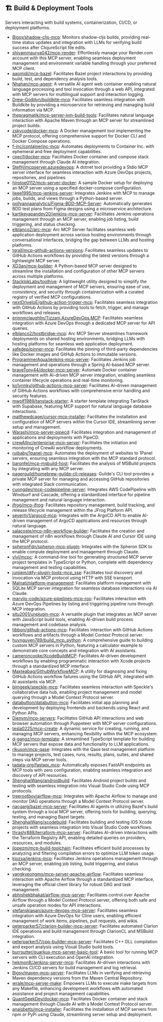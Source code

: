 ## 🏗️ Build & Deployment Tools

Servers interacting with build systems, containerization, CI/CD, or deployment platforms.

- [Bigsy/shadow-cljs-mcp](https://github.com/Bigsy/shadow-cljs-mcp): Monitors shadow-cljs builds, providing real-time status updates and integration with LLMs for verifying build success after ClojureScript file edits.
- [shivammaurya042/mcp-render](https://github.com/shivammaurya042/mcp-render): Effortlessly manage your Render.com account with this MCP server, enabling seamless deployment management and environment variable handling through your preferred MCP client.
- [aaomidi/mcp-bazel](https://github.com/aaomidi/mcp-bazel): Facilitates Bazel project interactions by providing build, test, and dependency analysis tools.
- [Nhahan/mcp-agent](https://github.com/Nhahan/mcp-agent): A versatile AI agent web container enabling natural language processing and tool invocation through a web API, integrated with MCP servers for multilingual support and interaction logging.
- [Drew-Goddyn/buildkite-mcp](https://github.com/Drew-Goddyn/buildkite-mcp): Facilitates seamless integration with Buildkite by providing a microservice for retrieving and managing build information via MCP.
- [thepragmatik/mcp-server-jvm-build-tools](https://github.com/thepragmatik/mcp-server-jvm-build-tools): Facilitates natural language interaction with Apache Maven through an MCP server for streamlined project builds.
- [zskycode/docker-mcp](https://github.com/zskycode/docker-mcp): A Docker management tool implementing the MCP protocol, offering comprehensive support for Docker CLI and Docker Compose operations.
- [f-inc/containerinc-mcp](https://github.com/f-inc/containerinc-mcp): Automates deployments to Container Inc. with ephemeral and free deployment capabilities.
- [cpecf/docker-mcp](https://github.com/cpecf/docker-mcp): Facilitates Docker container and compose stack management through Claude AI integration.
- [StefH/mcpserver.azuredevops](https://github.com/StefH/mcpserver.azuredevops): A dotnet tool providing a Stdio MCP server interface for seamless interaction with Azure DevOps projects, repositories, and pipelines.
- [hirotoe0112/mcp-server-docker](https://github.com/hirotoe0112/mcp-server-docker): A sample Docker setup for deploying an MCP server using a specified docker-compose configuration.
- [lieee1995/mcp-jenkins-server](https://github.com/lieee1995/mcp-jenkins-server): Integrates Jenkins with MCP to manage jobs, builds, and views through a Python-based server.
- [pollyannaanalytics/Figma-BDD-MCP-Server](https://github.com/pollyannaanalytics/Figma-BDD-MCP-Server): Automatically generates BDD test plans from Figma designs using a microservice architecture.
- [kartikeyapandey20/jenkins-mcp-server](https://github.com/kartikeyapandey20/jenkins-mcp-server): Facilitates Jenkins operations management through an MCP server, enabling job listing, build triggering, and status checking.
- [elblanco2/arc-mcp](https://github.com/elblanco2/arc-mcp): Arc MCP Server facilitates seamless web application deployment across various hosting environments through conversational interfaces, bridging the gap between LLMs and hosting platforms.
- [tgrall/mcp-github-actions-versions](https://github.com/tgrall/mcp-github-actions-versions): Facilitates seamless updates to GitHub Actions workflows by providing the latest versions through a lightweight MCP server.
- [XD3an/mcp-builder](https://github.com/XD3an/mcp-builder): A Python-based MCP server designed to streamline the installation and configuration of other MCP servers across multiple platforms.
- [StacklokLabs/toolhive](https://github.com/StacklokLabs/toolhive): A lightweight utility designed to simplify the deployment and management of MCP servers, ensuring ease of use, consistency, and security through containerization with a curated registry of verified MCP configurations.
- [nextDriveIoE/github-action-trigger-mcp](https://github.com/nextDriveIoE/github-action-trigger-mcp): Facilitates seamless integration with GitHub Actions by providing tools to fetch, trigger, and manage workflows and releases.
- [erinnmclaughlin/Tizzani.AzureDevOps.MCP](https://github.com/erinnmclaughlin/Tizzani.AzureDevOps.MCP): Facilitates seamless integration with Azure DevOps through a dedicated MCP server for API queries.
- [elblanco2/hostbridge-mcp](https://github.com/elblanco2/hostbridge-mcp): Arc MCP Server streamlines framework deployments on shared hosting environments, bridging LLMs with hosting platforms for seamless web application deployment.
- [safedep/pinner-mcp](https://github.com/safedep/pinner-mcp): Facilitates the pinning of third-party dependencies like Docker images and GitHub Actions to immutable versions.
- [ProgrammerAgua/jenkins-mcp-server](https://github.com/ProgrammerAgua/jenkins-mcp-server): Facilitates Jenkins job management and operations through a Spring AI-based MCP server.
- [braveTony44/docker-mcp-server](https://github.com/braveTony44/docker-mcp-server): Automate Docker container management with AI-driven MCP server integration, enabling seamless container lifecycle operations and real-time monitoring.
- [ko1ynnky/github-actions-mcp-server](https://github.com/ko1ynnky/github-actions-mcp-server): Facilitates AI-driven management of GitHub Actions workflows with comprehensive error handling and security features.
- [mwolf1989/tanstack-starter](https://github.com/mwolf1989/tanstack-starter): A starter template integrating TanStack with Supabase, featuring MCP support for natural language database interactions.
- [matthewdcage/cursor-mcp-installer](https://github.com/matthewdcage/cursor-mcp-installer): Facilitates the installation and configuration of MCP servers within the Cursor IDE, streamlining server setup and management.
- [Warashi/mcp-server-pipecd](https://github.com/Warashi/mcp-server-pipecd): Facilitates integration and management of applications and deployments with PipeCD.
- [crewAIInc/enterprise-mcp-server](https://github.com/crewAIInc/enterprise-mcp-server): Facilitates the initiation and monitoring of CrewAI workflow deployments.
- [ruibaby/1panel-mcp](https://github.com/ruibaby/1panel-mcp): Automates the deployment of websites to 1Panel servers, ensuring seamless integration with the MCP standard protocol.
- [baronfel/mcp-msbuild-host](https://github.com/baronfel/mcp-msbuild-host): Facilitates the analysis of MSBuild projects by integrating with any MCP server.
- [pagerguild/homebrew-guilde-cli-releases](https://github.com/pagerguild/homebrew-guilde-cli-releases): Guilde's CLI tool provides a private MCP server for managing and accessing GitHub repositories with integrated Slack communication.
- [cuongdev/mcp-codepipeline-server](https://github.com/cuongdev/mcp-codepipeline-server): Integrates AWS CodePipeline with Windsurf and Cascade, offering a standardized interface for pipeline management and natural language interaction.
- [jfrog/mcp-jfrog](https://github.com/jfrog/mcp-jfrog): Facilitates repository management, build tracking, and release lifecycle management within the JFrog Platform API.
- [severity1/argocd-mcp](https://github.com/severity1/argocd-mcp): Integrates with the ArgoCD API to enable AI-driven management of ArgoCD applications and resources through natural language.
- [salacoste/mcp-n8n-workflow-builder](https://github.com/salacoste/mcp-n8n-workflow-builder): Facilitates the creation and management of n8n workflows through Claude AI and Cursor IDE using the MCP protocol.
- [spheronFdn/spheron-mcp-plugin](https://github.com/spheronFdn/spheron-mcp-plugin): Integrates with the Spheron SDK to enable compute deployment and management through Claude.
- [vlyl/mcpc](https://github.com/vlyl/mcpc): A command-line tool for generating structured MCP server project templates in TypeScript or Python, complete with dependency management and testing capabilities.
- [junjiem/dify-plugin-tools-mcp_sse](https://github.com/junjiem/dify-plugin-tools-mcp_sse): Facilitates tool discovery and invocation via MCP protocol using HTTP with SSE transport.
- [Malnati/platform-management](https://github.com/Malnati/platform-management): Facilitates platform management with SQLite MCP server integration for seamless database interactions via AI Claude.
- [marvijo-code/azure-pipelines-mcp-roo](https://github.com/marvijo-code/azure-pipelines-mcp-roo): Facilitates interaction with Azure DevOps Pipelines by listing and triggering pipeline runs through MCP integration.
- [situ2001/unplugin-mcp](https://github.com/situ2001/unplugin-mcp): A versatile plugin that integrates an MCP server with JavaScript build tools, enabling AI-driven build process management and codebase analysis.
- [tibbon/github-actions-mcp](https://github.com/tibbon/github-actions-mcp): Facilitates interaction with GitHub Actions workflows and artifacts through a Model Context Protocol server.
- [huynguyen789/build_mcp_python](https://github.com/huynguyen789/build_mcp_python): A comprehensive guide to building custom MCP servers in Python, featuring a calculator example to demonstrate core concepts and integration with AI assistants.
- [cameroncooke/XcodeBuildMCP](https://github.com/cameroncooke/XcodeBuildMCP): Facilitates AI-driven development workflows by enabling programmatic interaction with Xcode projects through a standardized MCP interface.
- [Maxteabag/GithubWorkflowMCP](https://github.com/Maxteabag/GithubWorkflowMCP): A utility for diagnosing and fixing GitHub Actions workflow failures using the GitHub API, integrated with AI assistants via MCP.
- [bimgeek/speckle-mcp](https://github.com/bimgeek/speckle-mcp): Facilitates seamless interaction with Speckle's collaborative data hub, enabling project management and model querying through a Model Context Protocol server.
- [databutton/databutton-mcp](https://github.com/databutton/databutton-mcp): Facilitates initial app planning and development by deploying frontends and backends using React and Python APIs.
- [Dienvm/mcp-servers](https://github.com/Dienvm/mcp-servers): Facilitates GitHub API interactions and web browser automation through Puppeteer with MCP server configurations.
- [tesla0225/mcp-create](https://github.com/tesla0225/mcp-create): A dynamic service for creating, running, and managing MCP servers, enhancing flexibility within the MCP ecosystem.
- [d-gangz/mcp-template](https://github.com/d-gangz/mcp-template): A streamlined TypeScript template for building MCP servers that expose data and functionality to LLM applications.
- [rikuson/mcp-qase](https://github.com/rikuson/mcp-qase): Integrates with the Qase test management platform to manage projects, test cases, runs, results, plans, suites, and shared steps via MCP server tools.
- [tadata-org/fastapi_mcp](https://github.com/tadata-org/fastapi_mcp): Automatically exposes FastAPI endpoints as MCP tools with zero configuration, enabling seamless integration and discovery of API resources.
- [ShenghaiWang/androidbuild](https://github.com/ShenghaiWang/androidbuild): Facilitates Android project builds and testing with seamless integration into Visual Studio Code using MCP protocols.
- [treerootboy/airflow-mcp](https://github.com/treerootboy/airflow-mcp): Integrates with Apache Airflow to manage and monitor DAG operations through a Model Context Protocol server.
- [nacgarg/bazel-mcp-server](https://github.com/nacgarg/bazel-mcp-server): Facilitates AI agents in utilizing Bazel's build system through a local MCP server, offering tools for building, querying, testing, and managing Bazel targets.
- [ShenghaiWang/xcodebuild](https://github.com/ShenghaiWang/xcodebuild): Facilitates building and testing iOS Xcode projects with seamless integration into Visual Studio Code workflows.
- [thrashr888/terraform-mcp-server](https://github.com/thrashr888/terraform-mcp-server): Facilitates AI-driven interactions with the Terraform Registry API, enabling detailed queries on providers, resources, and modules.
- [jlopezm/mcp-build-toolchain](https://github.com/jlopezm/mcp-build-toolchain): Facilitates efficient build processes by analyzing and filtering compilation errors to optimize LLM token usage.
- [kjozsa/jenkins-mcp](https://github.com/kjozsa/jenkins-mcp): Facilitates Jenkins operations management through an MCP server, enabling job listing, build triggering, and status checking.
- [yangkyeongmo/mcp-server-apache-airflow](https://github.com/yangkyeongmo/mcp-server-apache-airflow): Facilitates seamless interaction with Apache Airflow through a standardized MCP interface, leveraging the official client library for robust DAG and task management.
- [abhishekbhakat/airflow-mcp-server](https://github.com/abhishekbhakat/airflow-mcp-server): Facilitates control over Apache Airflow through a Model Context Protocol server, offering both safe and unsafe operation modes for API interactions.
- [stefanskiasan/azure-devops-mcp-server](https://github.com/stefanskiasan/azure-devops-mcp-server): Facilitates seamless integration with Azure DevOps for Cline users, enabling efficient management of work items, pipelines, pull requests, and wikis.
- [peterparker57/clarion-builder-mcp-server](https://github.com/peterparker57/clarion-builder-mcp-server): Facilitates automated Clarion IDE operations and build management through ClarionCL and MSBuild integration.
- [peterparker57/cpp-builder-mcp-server](https://github.com/peterparker57/cpp-builder-mcp-server): Facilitates C++ DLL compilation and export analysis using Visual Studio build tools.
- [burrsutter/quarkus-mcp-server-basic-tool](https://github.com/burrsutter/quarkus-mcp-server-basic-tool): A basic tool for running MCP servers with CLI execution and OpenAI integration.
- [hekmon8/Jenkins-server-mcp](https://github.com/hekmon8/Jenkins-server-mcp): Facilitates AI-driven interactions with Jenkins CI/CD servers for build management and log retrieval.
- [Bigsy/maven-mcp-server](https://github.com/Bigsy/maven-mcp-server): Facilitates LLMs in verifying and retrieving Maven dependency versions from the Maven Central Repository.
- [wrale/mcp-server-make](https://github.com/wrale/mcp-server-make): Empowers LLMs to execute make targets from any Makefile, enhancing development workflows with automated assistance and project management capabilities.
- [QuantGeekDev/docker-mcp](https://github.com/QuantGeekDev/docker-mcp): Facilitates Docker container and stack management through Claude AI with a Model Context Protocol server.
- [anaisbetts/mcp-installer](https://github.com/anaisbetts/mcp-installer): Facilitates the installation of MCP servers from npm or PyPi using Claude, streamlining server setup and deployment.

